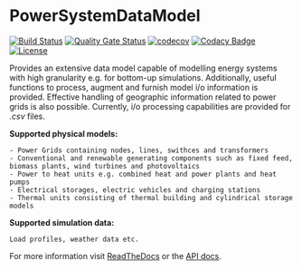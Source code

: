 # PowerSystemDataModel
[![Build Status](https://simona.ie3.e-technik.tu-dortmund.de/ci/buildStatus/icon?job=ie3-institute%2FPowerSystemDataModel%2Fmaster)](https://simona.ie3.e-technik.tu-dortmund.de/ci/job/ie3-institute/job/PowerSystemDataModel/job/master/)
[![Quality Gate Status](https://simona.ie3.e-technik.tu-dortmund.de/sonar/api/project_badges/measure?project=edu.ie3%3APowerSystemDataModel&metric=alert_status)](https://simona.ie3.e-technik.tu-dortmund.de/sonar/dashboard?id=edu.ie3%3APowerSystemDataModel)
[![codecov](https://codecov.io/gh/ie3-institute/PowerSystemDataModel/branch/master/graph/badge.svg)](https://codecov.io/gh/ie3-institute/PowerSystemDataModel)
[![Codacy Badge](https://api.codacy.com/project/badge/Grade/d1d73fb87e084904993f968178274835)](https://www.codacy.com/gh/ie3-institute/PowerSystemDataModel?utm_source=github.com&amp;utm_medium=referral&amp;utm_content=ie3-institute/PowerSystemDatamodel&amp;utm_campaign=Badge_Grade)
[![License](https://img.shields.io/github/license/ie3-institute/powersystemdatamodel)](https://github.com/ie3-institute/powersystemdatamodel/blob/master/LICENSE)

Provides an extensive data model capable of modelling energy systems with high granularity e.g. for bottom-up simulations. Additionally, useful functions to process, augment and furnish model i/o information is provided. Effective handling of geographic information related to power grids is also possible. Currently, i/o processing capabilities are provided for *.csv* files.

**Supported physical models:**

	- Power Grids containing nodes, lines, swithces and transformers
	- Conventional and renewable generating components such as fixed feed, biomass plants, wind turbines and photovoltaics
	- Power to heat units e.g. combined heat and power plants and heat pumps
	- Electrical storages, electric vehicles and charging stations
	- Thermal units consisting of thermal building and cylindrical storage models

**Supported simulation data:**

	Load profiles, weather data etc.

For more information visit [ReadTheDocs](https://powersystemdatamodel.readthedocs.io/en/latest/) or the [API docs](https://ie3-institute.github.io/PowerSystemDataModel/javadoc/).
